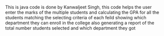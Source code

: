 This is java code is done by Kanwaljeet Singh, this code helps the user enter the marks of the multiple students and calculating the GPA  for all the students
matching the selecting criteria of each feild showing which department they can enroll in the college
also generating a report of the total number students selected and which department they got 

